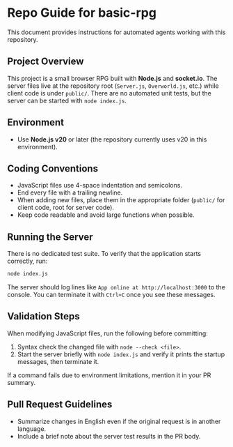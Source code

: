 # Repo Guide for basic-rpg

This document provides instructions for automated agents working with this repository.

## Project Overview

This project is a small browser RPG built with **Node.js** and **socket.io**. The server files live at the repository root (`Server.js`, `Overworld.js`, etc.) while client code is under `public/`. There are no automated unit tests, but the server can be started with `node index.js`.

## Environment

- Use **Node.js v20** or later (the repository currently uses v20 in this environment).

## Coding Conventions

- JavaScript files use 4-space indentation and semicolons.
- End every file with a trailing newline.
- When adding new files, place them in the appropriate folder (`public/` for client code, root for server code).
- Keep code readable and avoid large functions when possible.

## Running the Server

There is no dedicated test suite. To verify that the application starts correctly, run:

```bash
node index.js
```

The server should log lines like `App online at http://localhost:3000` to the console. You can terminate it with `Ctrl+C` once you see these messages.

## Validation Steps

When modifying JavaScript files, run the following before committing:

1. Syntax check the changed file with `node --check <file>`.
2. Start the server briefly with `node index.js` and verify it prints the startup messages, then terminate it.

If a command fails due to environment limitations, mention it in your PR summary.

## Pull Request Guidelines

- Summarize changes in English even if the original request is in another language.
- Include a brief note about the server test results in the PR body.
